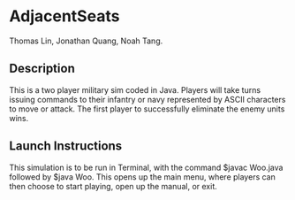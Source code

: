 # AdjacentSeats

Thomas Lin, Jonathan Quang, Noah Tang.

## Description
This is a two player military sim coded in Java. Players will take turns issuing commands to their infantry or navy represented by ASCII characters to move or attack. The first  player to successfully eliminate the enemy units wins.

## Launch Instructions
This simulation is to be run in Terminal, with the command $javac Woo.java followed by $java Woo. This opens up the main menu, where players can then choose to start playing, open up the manual, or exit.

